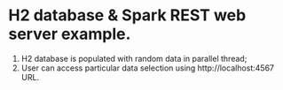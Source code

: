 # H2 database & Spark REST web server example.
1. H2 database is populated with random data in parallel thread;
2. User can access particular data selection using http://localhost:4567 URL.